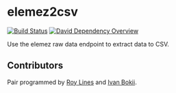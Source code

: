 # elemez2csv

[![Build Status](https://secure.travis-ci.org/B2MSolutions/elemez2csv.png)](http://travis-ci.org/B2MSolutions/elemez2csv)
[![David Dependency Overview](https://david-dm.org/B2MSolutions/elemez2csv.png "David Dependency Overview")](https://david-dm.org/B2MSolutions/elemez2csv)

Use the elemez raw data endpoint to extract data to CSV.

## Contributors
Pair programmed by [Roy Lines](http://roylines.co.uk) and [Ivan Bokii](https://github.com/ivanbokii).
